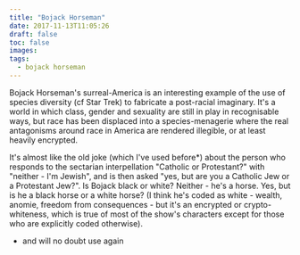 ```yaml
---
title: "Bojack Horseman"
date: 2017-11-13T11:05:26
draft: false 
toc: false
images:
tags: 
  - bojack horseman
---
```

Bojack Horseman's surreal-America is an interesting example of the use of species diversity (cf Star Trek) to fabricate a post-racial imaginary. It's a world in which class, gender and sexuality are still in play in recognisable ways, but race has been displaced into a species-menagerie where the real antagonisms around race in America are rendered illegible, or at least heavily encrypted.

It's almost like the old joke (which I've used before*) about the person who responds to the sectarian interpellation "Catholic or Protestant?" with "neither - I'm Jewish", and is then asked "yes, but are you a Catholic Jew or a Protestant Jew?". Is Bojack black or white? Neither - he's a horse. Yes, but is he a black horse or a white horse? (I think he's coded as white - wealth, anomie, freedom from consequences - but it's an encrypted or crypto-whiteness, which is true of most of the show's characters except for those who are explicitly coded otherwise).

* and will no doubt use again


